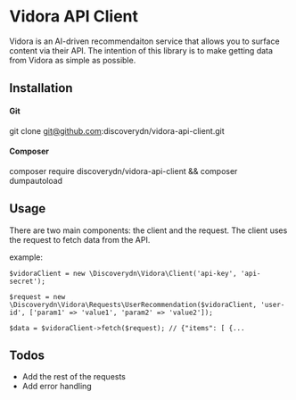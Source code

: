 # Vidora API Client

Vidora is an AI-driven recommendaiton service that allows you to surface content via their API. The intention of this library is to make getting data from Vidora as simple as possible.

## Installation

#### Git

git clone git@github.com:discoverydn/vidora-api-client.git

#### Composer

composer require discoverydn/vidora-api-client && composer dumpautoload

## Usage

There are two main components: the client and the request. The client uses the request to fetch data from the API.

example:

    $vidoraClient = new \Discoverydn\Vidora\Client('api-key', 'api-secret');
    
    $request = new \Discoverydn\Vidora\Requests\UserRecommendation($vidoraClient, 'user-id', ['param1' => 'value1', 'param2' => 'value2']);

    $data = $vidoraClient->fetch($request); // {"items": [ {...

## Todos

* Add the rest of the requests
* Add error handling



